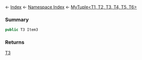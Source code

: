 ← [Index](Api-Index) ← [Namespace Index](Namespace-Index) ← [MyTuple<T1, T2, T3, T4, T5, T6\>](VRage.MyTuple`6)

### Summary

```csharp
public T3 Item3
```

### Returns

[T3]()

